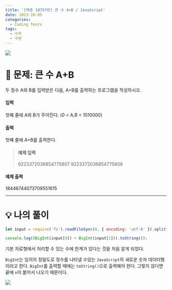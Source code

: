```yaml
---
title: '[백준 10757번] 큰 수 A+B / JavaScript'
date: 2023-10-05
categories:
  - Coding Tests
tags:
  - 수학
  - 구현
---
```


![](https://velog.velcdn.com/images/gusdh2/post/7e3117af-14b0-45b0-ba4e-037601c9a055/image.png)

# 📝 문제: 큰 수 A+B

두 정수 A와 B를 입력받은 다음, A+B를 출력하는 프로그램을 작성하시오.

#### 입력

첫째 줄에 A와 B가 주어진다. (0 < A,B < 1010000)

#### 출력

첫째 줄에 A+B를 출력한다.

> #### 예제 입력
>
> 9223372036854775807 9223372036854775808

#### 예제 출력

18446744073709551615

---

# 💡 나의 풀이

```js
let input = require('fs').readFileSync(0, { encoding: 'utf-8' }).split('\n')[0].split(' ');

console.log((BigInt(input[0]) + BigInt(input[1])).toString());
```

기본 자료형에서 처리할 수 있는 수에 한계가 있다는 것을 처음 알게 되었다.

`BigInt`는 임의의 정밀도로 정수를 나타낼 수있는 `JavaScript`의 새로운 숫자 데이터형이라고 한다. `BigInt`를 출력할 때에는 `toString()`으로 출력해야 한다. 그렇지 않다면 끝에 `n`이 붙어서 나오기 때문이다.

![](https://velog.velcdn.com/images/gusdh2/post/9f8ab0bf-80e4-41b4-bbb4-5af3af0aaa4e/image.png)

